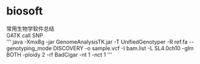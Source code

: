 # biosoft
常用生物学软件总结
<br>GATK call SNP
<br>
''' java -Xmx8g -jar  GenomeAnalysisTK.jar -T UnifiedGenotyper -R   ref.fa --genotyping_mode DISCOVERY -o sample.vcf -I bam.list -L     SL4.0ch10 -glm BOTH -ploidy 2 -rf BadCigar -nt 1 -nct 1
'''
<br>

